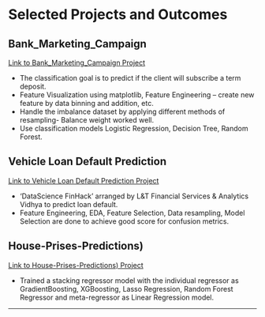 Selected Projects and Outcomes
==============================
## Bank_Marketing_Campaign

[Link to Bank_Marketing_Campaign Project](https://github.com/tripidhoble/Greyatom-Hackathon1)

- The classification goal is to predict if the client will subscribe a term deposit. 
- Feature Visualization using matplotlib, Feature Engineering – create new feature by data binning and addition, etc. 
- Handle the imbalance dataset by applying different methods of resampling- Balance weight worked well. 
- Use classification models Logistic Regression, Decision Tree, Random Forest. 

## Vehicle Loan Default Prediction

[Link to Vehicle Loan Default Prediction Project](https://github.com/tripidhoble/LTFS-Data-Science-FinHack-ML-Hackathon)

- ‘DataScience FinHack’ arranged by L&T Financial Services & Analytics Vidhya to predict loan default. 
- Feature Engineering, EDA, Feature Selection, Data resampling, Model Selection are done to achieve good score for confusion metrics. 

## House-Prises-Predictions)

[Link to House-Prises-Predictions) Project](https://github.com/tripidhoble/House-Prises-Predictions)

- Trained a stacking regressor model with the individual regressor as GradientBoosting, XGBoosting, Lasso Regression, Random Forest Regressor and meta-regressor as Linear Regression model. 
___
